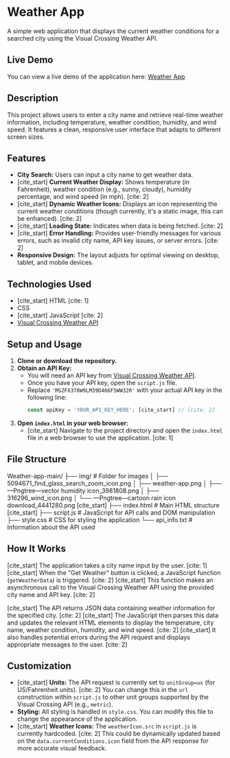 # Weather App

A simple web application that displays the current weather conditions for a searched city using the Visual Crossing Weather API.

## Live Demo

You can view a live demo of the application here: [Weather App](https://anselmem.github.io/Weather-app/)

## Description

This project allows users to enter a city name and retrieve real-time weather information, including temperature, weather condition, humidity, and wind speed. It features a clean, responsive user interface that adapts to different screen sizes.

## Features

* **City Search:** Users can input a city name to get weather data.
* [cite_start] **Current Weather Display:** Shows temperature (in Fahrenheit), weather condition (e.g., sunny, cloudy), humidity percentage, and wind speed (in mph). [cite: 2]
* [cite_start] **Dynamic Weather Icons:** Displays an icon representing the current weather conditions (though currently, it's a static image, this can be enhanced). [cite: 2]
* [cite_start] **Loading State:** Indicates when data is being fetched. [cite: 2]
* [cite_start] **Error Handling:** Provides user-friendly messages for various errors, such as invalid city name, API key issues, or server errors. [cite: 2]
* **Responsive Design:** The layout adjusts for optimal viewing on desktop, tablet, and mobile devices.

## Technologies Used

* [cite_start] HTML [cite: 1]
* CSS
* [cite_start] JavaScript [cite: 2]
* [Visual Crossing Weather API](https://www.visualcrossing.com/weather-api)

## Setup and Usage

1.  **Clone or download the repository.**
2.  **Obtain an API Key:**
    * You will need an API key from [Visual Crossing Weather API](https://www.visualcrossing.com/weather-api).
    * Once you have your API key, open the `script.js` file.
    * Replace `'MSZFX378W9LM39D466F5WW32R'` with your actual API key in the following line:
        ```javascript
        const apiKey = 'YOUR_API_KEY_HERE'; [cite_start] // [cite: 2]
        ```
3.  **Open `index.html` in your web browser:**
    * [cite_start] Navigate to the project directory and open the `index.html` file in a web browser to use the application. [cite: 1]

## File Structure

Weather-app-main/
├── img/ # Folder for images
│   ├── 5094671_find_glass_search_zoom_icon.png
│   ├── weather-app.png
│   ├── —Pngtree—vector humidity icon_3981808.png
│   ├── 316296_wind_icon.png
│   └── —Pngtree—cartoon rain icon download_4441280.png
[cite_start] ├── index.html      # Main HTML structure 
[cite_start] ├── script.js       # JavaScript for API calls and DOM manipulation 
├── style.css       # CSS for styling the application
└── api_info.txt    # Information about the API used


## How It Works

[cite_start] The application takes a city name input by the user. [cite: 1] [cite_start] When the "Get Weather" button is clicked, a JavaScript function (`getWeatherData`) is triggered. [cite: 2] [cite_start] This function makes an asynchronous call to the Visual Crossing Weather API using the provided city name and API key. [cite: 2]

[cite_start] The API returns JSON data containing weather information for the specified city. [cite: 2] [cite_start] The JavaScript then parses this data and updates the relevant HTML elements to display the temperature, city name, weather condition, humidity, and wind speed. [cite: 2] [cite_start] It also handles potential errors during the API request and displays appropriate messages to the user. [cite: 2]

## Customization

* [cite_start] **Units:** The API request is currently set to `unitGroup=us` (for US/Fahrenheit units). [cite: 2] You can change this in the `url` construction within `script.js` to other unit groups supported by the Visual Crossing API (e.g., `metric`).
* **Styling:** All styling is handled in `style.css`. You can modify this file to change the appearance of the application.
* [cite_start] **Weather Icons:** The `weatherIcon.src` in `script.js` is currently hardcoded. [cite: 2] This could be dynamically updated based on the `data.currentConditions.icon` field from the API response for more accurate visual feedback.
